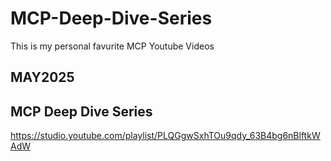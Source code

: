 # MCP-Deep-Dive-Series

This is my personal favurite MCP Youtube Videos




## MAY2025


## MCP Deep Dive Series

https://studio.youtube.com/playlist/PLQGgwSxhTOu9qdy_63B4bg6nBlftkWAdW

